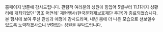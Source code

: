 홈페이지 방문에 감사드립니다.
관람객 여러분의 성원에 힘입어 5월부터 11.11까지 성황리에 개최되었던 '영조 어연례' 재현행사(한국문화재보호재단 주관)가 종료되었습니다.
본 행사에 보여 주신 관심과 애정에 감사드리며, 내년 봄에 더 나은 모습으로 선보일수 있도록 노력하겠사오니 변함없는 성원을 부탁드립니다.